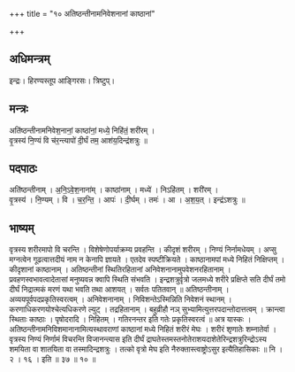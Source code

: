 +++
title = "१० अतिष्ठन्तीनामनिवेशनानां काष्ठानां"

+++
## अधिमन्त्रम्
इन्द्रः। हिरण्यस्तूप आङ्गिरसः। त्रिष्टुप्।

## मन्त्रः
अति॑ष्ठन्तीनामनिवेश॒नानां॒ काष्ठा॑नां॒ मध्ये॒ निहि॑तं॒ शरी॑रम् ।  
वृ॒त्रस्य॑ नि॒ण्यं वि च॑र॒न्त्यापो॑ दी॒र्घं तम॒ आश॑य॒दिन्द्र॑शत्रुः ॥

## पदपाठः
अति॑ष्ठन्तीनाम् । अ॒नि॒ऽवे॒श॒नाना॑म् । काष्ठा॑नाम् । मध्ये॑ । निऽहि॑तम् । शरी॑रम् ।  
वृ॒त्रस्य॑ । नि॒ण्यम् । वि । च॒र॒न्ति॒ । आपः॑ । दी॒र्घम् । तमः॑ । आ । अ॒श॒य॒त् । इन्द्र॑ऽशत्रुः ॥

## भाष्यम्
वृत्रस्य शरीरमापो वि चरन्ति । विशेषेणोपर्याक्रम्य प्रवहन्ति । कीदृशं शरीरम् । निण्यं निर्नामधेयम् । अप्सु मग्नत्वेन गूढत्वात्तदीयं नाम न केनापि ज्ञायते । एतदेव स्पष्टीक्रियते । काष्ठानामपां मध्ये निहितं निक्षिप्तम् । कीदृशानां काष्ठानाम् । अतिष्ठन्तीनां स्थितिरहितानां अनिवेशनानामुपवेशनरहितानाम् । प्रवहणस्वभावत्वादेतासां मनुष्यवन्न क्वापि स्थिति संभवति । इन्द्रशत्रुर्वृत्रो जलमध्ये शरीरे प्रक्षिप्ते सति दीर्घं तमो दीर्घं निद्रात्मकं मरणं यथा भवति तथा आशयत् । सर्वतः पतितवान् ॥ अतिष्ठन्तीनाम् । अव्ययपूर्वपदप्रकृतिस्वरत्वम् । अनिवेशनानाम् । निविशन्तेऽस्मिन्निति निवेशनं स्थानम् । करणाधिकरणयोश्चेत्यधिकरणे ल्युट् । तद्रहितानाम् । बहुव्रीहौ नञ् सुभ्यामित्युत्तरपदान्तोदात्तत्वम् । क्रान्त्वा स्थिताः काष्ठाः । पृषोदरादि । निहितम् । गतिरनन्तर इति गतेः प्रकृतिस्वरत्वं ॥ अत्र यास्कः । अतिष्ठन्तीनामनिविशमानानामित्यस्थावराणां काष्ठानां मध्ये निहितं शरीरं मेघः । शरीरं शृणातेः शम्नातेर्वा । वृत्रस्य निण्यं निर्णामं विचरन्ति विजानन्त्यास इति दीर्घं द्राघतेस्तमस्तनोतेराशयदाशेतेरिन्द्रशत्रुरिन्द्रोऽस्य शमयिता वा शातयिता वा तस्मादिन्द्रशत्रुः । तत्को वृत्रो मेघ इति नैरुक्तास्त्वाष्ट्रोऽसुर इत्यैतिहासिकाः ॥ नि । २ । १६ । इति ॥ ३७ ॥ १० ॥